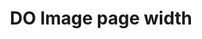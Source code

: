 ---
title: DO Image page width
order: 3
wrapper-class: news-article-content
max-width: max-width-800
---